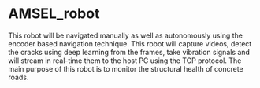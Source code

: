 # AMSEL_robot
This robot will be navigated manually as well as autonomously using the encoder based navigation technique. This robot will capture videos, detect the cracks using deep learning from the frames, take vibration signals and will stream in real-time them to the host PC
using the TCP protocol. The main purpose of this robot is to monitor the structural health of concrete roads. 
